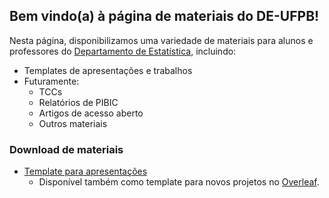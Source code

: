 ## Bem vindo(a) à página de materiais do DE-UFPB!

Nesta página, disponibilizamos uma variedade de materiais para alunos e professores do [Departamento de Estatística](www.de.ufpb.br), incluindo:

- Templates de apresentações e trabalhos
- Futuramente:
  - TCCs
  - Relatórios de PIBIC
  - Artigos de acesso aberto
  - Outros materiais

### Download de materiais

- [Template para apresentações](https://github.com/de-ufpb/template-apresentacao/archive/master.zip)
  - Disponível também como template para novos projetos no [Overleaf](https://www.overleaf.com).
